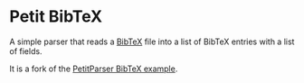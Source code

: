 Petit BibTeX
====================

A simple parser that reads a [BibTeX](https://en.wikipedia.org/wiki/BibTeX) file
into a list of BibTeX entries with a list of fields.

It is a fork of the [PetitParser BibTeX
example](https://github.com/petitparser/dart-petitparser-examples#bibtex).
